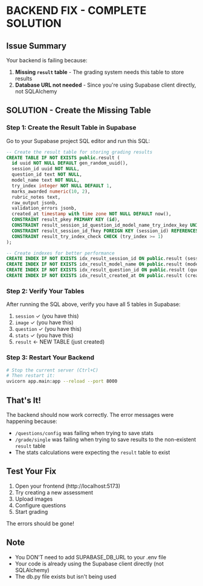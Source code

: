 # BACKEND FIX - COMPLETE SOLUTION

## Issue Summary
Your backend is failing because:
1. **Missing `result` table** - The grading system needs this table to store results
2. **Database URL not needed** - Since you're using Supabase client directly, not SQLAlchemy

## SOLUTION - Create the Missing Table

### Step 1: Create the Result Table in Supabase

Go to your Supabase project SQL editor and run this SQL:

```sql
-- Create the result table for storing grading results
CREATE TABLE IF NOT EXISTS public.result (
  id uuid NOT NULL DEFAULT gen_random_uuid(),
  session_id uuid NOT NULL,
  question_id text NOT NULL,
  model_name text NOT NULL,
  try_index integer NOT NULL DEFAULT 1,
  marks_awarded numeric(10, 2),
  rubric_notes text,
  raw_output jsonb,
  validation_errors jsonb,
  created_at timestamp with time zone NOT NULL DEFAULT now(),
  CONSTRAINT result_pkey PRIMARY KEY (id),
  CONSTRAINT result_session_id_question_id_model_name_try_index_key UNIQUE (session_id, question_id, model_name, try_index),
  CONSTRAINT result_session_id_fkey FOREIGN KEY (session_id) REFERENCES session (id) ON DELETE CASCADE,
  CONSTRAINT result_try_index_check CHECK (try_index >= 1)
);

-- Create indexes for better performance
CREATE INDEX IF NOT EXISTS idx_result_session_id ON public.result (session_id);
CREATE INDEX IF NOT EXISTS idx_result_model_name ON public.result (model_name);
CREATE INDEX IF NOT EXISTS idx_result_question_id ON public.result (question_id);
CREATE INDEX IF NOT EXISTS idx_result_created_at ON public.result (created_at);
```

### Step 2: Verify Your Tables

After running the SQL above, verify you have all 5 tables in Supabase:
1. `session` ✓ (you have this)
2. `image` ✓ (you have this)
3. `question` ✓ (you have this)
4. `stats` ✓ (you have this)
5. `result` ← NEW TABLE (just created)

### Step 3: Restart Your Backend

```bash
# Stop the current server (Ctrl+C)
# Then restart it:
uvicorn app.main:app --reload --port 8000
```

## That's It!

The backend should now work correctly. The error messages were happening because:
- `/questions/config` was failing when trying to save stats
- `/grade/single` was failing when trying to save results to the non-existent `result` table
- The stats calculations were expecting the `result` table to exist

## Test Your Fix

1. Open your frontend (http://localhost:5173)
2. Try creating a new assessment
3. Upload images
4. Configure questions
5. Start grading

The errors should be gone!

## Note
- You DON'T need to add SUPABASE_DB_URL to your .env file
- Your code is already using the Supabase client directly (not SQLAlchemy)
- The db.py file exists but isn't being used
